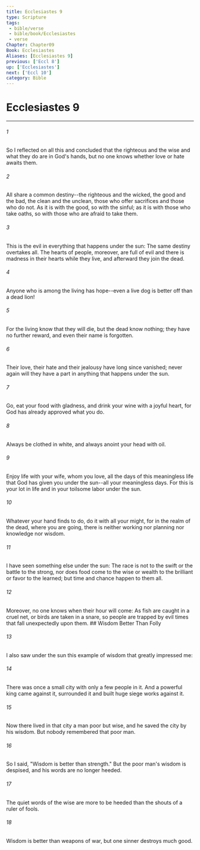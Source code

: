 ```yaml
---
title: Ecclesiastes 9
type: Scripture
tags:
 - bible/verse
 - bible/book/Ecclesiastes
 - verse
Chapter: Chapter09
Book: Ecclesiastes
Aliases: [Ecclesiastes 9]
previous: ['Eccl 8']
up: ['Ecclesiastes']
next: ['Eccl 10']
category: Bible
---
```

# Ecclesiastes 9

***


###### 1 
So I reflected on all this and concluded that the righteous and the wise and what they do are in God's hands, but no one knows whether love or hate awaits them. 

###### 2 
All share a common destiny--the righteous and the wicked, the good and the bad, the clean and the unclean, those who offer sacrifices and those who do not. As it is with the good, so with the sinful; as it is with those who take oaths, so with those who are afraid to take them. 

###### 3 
This is the evil in everything that happens under the sun: The same destiny overtakes all. The hearts of people, moreover, are full of evil and there is madness in their hearts while they live, and afterward they join the dead. 

###### 4 
Anyone who is among the living has hope--even a live dog is better off than a dead lion! 

###### 5 
For the living know that they will die, but the dead know nothing; they have no further reward, and even their name is forgotten. 

###### 6 
Their love, their hate and their jealousy have long since vanished; never again will they have a part in anything that happens under the sun. 

###### 7 
Go, eat your food with gladness, and drink your wine with a joyful heart, for God has already approved what you do. 

###### 8 
Always be clothed in white, and always anoint your head with oil. 

###### 9 
Enjoy life with your wife, whom you love, all the days of this meaningless life that God has given you under the sun--all your meaningless days. For this is your lot in life and in your toilsome labor under the sun. 

###### 10 
Whatever your hand finds to do, do it with all your might, for in the realm of the dead, where you are going, there is neither working nor planning nor knowledge nor wisdom. 

###### 11 
I have seen something else under the sun: The race is not to the swift or the battle to the strong, nor does food come to the wise or wealth to the brilliant or favor to the learned; but time and chance happen to them all. 

###### 12 
Moreover, no one knows when their hour will come: As fish are caught in a cruel net, or birds are taken in a snare, so people are trapped by evil times that fall unexpectedly upon them. ## Wisdom Better Than Folly 

###### 13 
I also saw under the sun this example of wisdom that greatly impressed me: 

###### 14 
There was once a small city with only a few people in it. And a powerful king came against it, surrounded it and built huge siege works against it. 

###### 15 
Now there lived in that city a man poor but wise, and he saved the city by his wisdom. But nobody remembered that poor man. 

###### 16 
So I said, "Wisdom is better than strength." But the poor man's wisdom is despised, and his words are no longer heeded. 

###### 17 
The quiet words of the wise are more to be heeded than the shouts of a ruler of fools. 

###### 18 
Wisdom is better than weapons of war, but one sinner destroys much good. 
